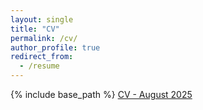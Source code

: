 ```yaml
---
layout: single
title: "CV"
permalink: /cv/
author_profile: true
redirect_from:
  - /resume
---
```


{% include base_path %}
[CV - August 2025](https://gabriella-fleischman.github.io/files/FleischmanGabriella_CV_14August2025.pdf)